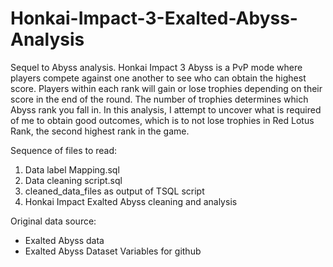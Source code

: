 # Honkai-Impact-3-Exalted-Abyss-Analysis
Sequel to Abyss analysis. Honkai Impact 3 Abyss is a PvP mode where players compete against one another to see who can obtain the highest score. Players within each rank will gain or lose trophies depending on their score in the end of the round. The number of trophies determines which Abyss rank you fall in. In this analysis, I attempt to uncover what is required of me to obtain good outcomes, which is to not lose trophies in Red Lotus Rank, the second highest rank in the game.

Sequence of files to read:
1. Data label Mapping.sql
2. Data cleaning script.sql
3. cleaned_data_files as output of TSQL script
4. Honkai Impact Exalted Abyss cleaning and analysis

Original data source:
- Exalted Abyss data
- Exalted Abyss Dataset Variables for github
